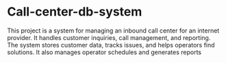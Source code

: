 # Call-center-db-system

This project is a system for managing an inbound call center for an internet provider. 
It handles customer inquiries, call management, and reporting. 
The system stores customer data, tracks issues, and helps operators find solutions. 
It also manages operator schedules and generates reports
